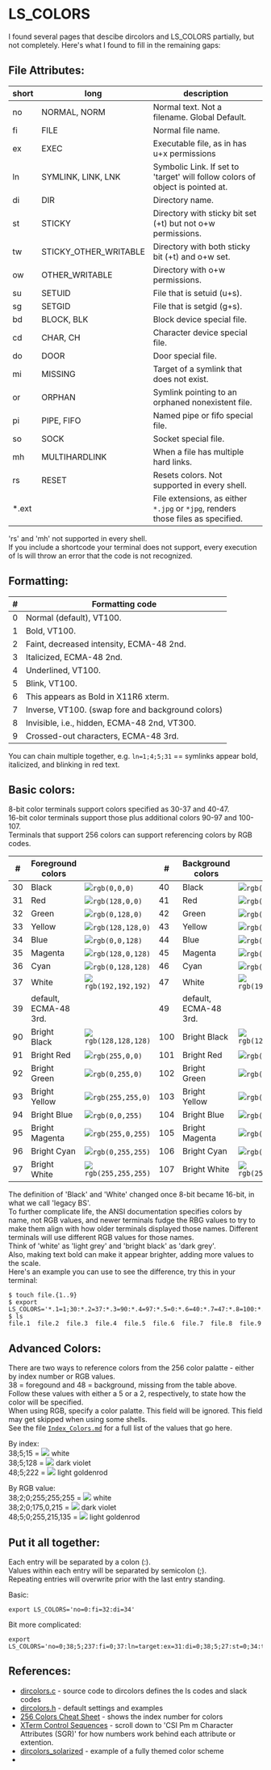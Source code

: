# LS_COLORS
I found several pages that descibe dircolors and LS_COLORS partially, but not completely. Here's what I found to fill in the remaining gaps:

## File Attributes:
| short | long  | description                     |
|-------|-------|---------------------------------|
| no | NORMAL, NORM | Normal text. Not a filename. Global Default. |
| fi | FILE | Normal file name. |
| ex | EXEC | Executable file, as in has u+x permissions |
| ln | SYMLINK, LINK, LNK | Symbolic Link. If set to 'target' will follow colors of object is pointed at. |
| di | DIR | Directory name. |
| st | STICKY | Directory with sticky bit set (+t) but not o+w permissions. |
| tw | STICKY_OTHER_WRITABLE | Directory with both sticky bit (+t) and o+w set. |
| ow | OTHER_WRITABLE | Directory with o+w permissions. |
| su | SETUID | File that is setuid (u+s). |
| sg | SETGID | File that is setgid (g+s). |
| bd | BLOCK, BLK | Block device special file. |
| cd | CHAR, CH | Character device special file. |
| do | DOOR | Door special file. |
| mi | MISSING | Target of a symlink that does not exist. | 
| or | ORPHAN | Symlink pointing to an orphaned nonexistent file. |
| pi | PIPE, FIFO | Named pipe or fifo special file. |
| so | SOCK | Socket special file. |
| mh | MULTIHARDLINK | When a file has multiple hard links. |
| rs | RESET | Resets colors. Not supported in every shell. | 
| *.ext |  | File extensions, as either `*.jpg` or `*jpg`, renders those files as specified. |

'rs' and 'mh' not supported in every shell.    
If you include a shortcode your terminal does not support, every execution of ls will throw an error that the code is not recognized.    
  
  
  
## Formatting:
| # | Formatting code |
|---|-----------------|
| 0 | Normal (default), VT100. | 
| 1 | Bold, VT100. | 
| 2 | Faint, decreased intensity, ECMA-48 2nd. | 
| 3 | Italicized, ECMA-48 2nd. | 
| 4 | Underlined, VT100. | 
| 5 | Blink, VT100. | 
| 6 | This appears as Bold in X11R6 xterm. |  
| 7 | Inverse, VT100. (swap fore and background colors) | 
| 8 | Invisible, i.e., hidden, ECMA-48 2nd, VT300. | 
| 9 | Crossed-out characters, ECMA-48 3rd. | 

You can chain multiple together, e.g. `ln=1;4;5;31` == symlinks appear bold, italicized, and blinking in red text.   
  
  
## Basic colors:
8-bit color terminals support colors specified as 30-37 and 40-47.    
16-bit color terminals support those plus additional colors 90-97 and 100-107.     
Terminals that support 256 colors can support referencing colors by RGB codes.     

| #  | Foreground colors  |       | #  | Background colors |      |
|----|--------------------|-------|----|-------------------|------|
| 30 | Black | ![](https://placehold.co/15x15/000000/000000.png)`rgb(0,0,0)` | 40 | Black | ![](https://placehold.co/15x15/000000/000000.png)`rgb(0,0,0)` | 
| 31 | Red | ![](https://placehold.co/15x15/800000/800000.png)`rgb(128,0,0)` | 41 | Red | ![](https://placehold.co/15x15/800000/800000.png)`rgb(128,0,0)` | 
| 32 | Green | ![](https://placehold.co/15x15/008000/008000.png)`rgb(0,128,0)` | 42 | Green | ![](https://placehold.co/15x15/008000/008000.png)`rgb(0,128,0)` | 
| 33 | Yellow | ![](https://placehold.co/15x15/808000/808000.png)`rgb(128,128,0)`  | 43 | Yellow | ![](https://placehold.co/15x15/808000/808000.png)`rgb(128,128,0)` | 
| 34 | Blue | ![](https://placehold.co/15x15/000080/000080.png)`rgb(0,0,128)` | 44 | Blue | ![](https://placehold.co/15x15/000080/000080.png)`rgb(0,0,128)` | 
| 35 | Magenta | ![](https://placehold.co/15x15/800080/800008.png)`rgb(128,0,128)` | 45 | Magenta | ![](https://placehold.co/15x15/800080/800008.png)`rgb(128,0,128)` | 
| 36 | Cyan | ![](https://placehold.co/15x15/008080/008080.png)`rgb(0,128,128)` | 46 | Cyan | ![](https://placehold.co/15x15/008080/008080.png)`rgb(0,128,128)` | 
| 37 | White | ![](https://placehold.co/15x15/C0C0C0/C0C0C0.png)`rgb(192,192,192)` | 47 | White | ![](https://placehold.co/15x15/C0C0C0/C0C0C0.png)`rgb(192,192,192)` | 
| 39 | default, ECMA-48 3rd. | | 49 | default, ECMA-48 3rd. | |
| 90 | Bright Black | ![](https://placehold.co/15x15/808080/808080.png)`rgb(128,128,128)` | 100 | Bright Black | ![](https://placehold.co/15x15/808080/808080.png)`rgb(128,128,128)` | 
| 91 | Bright Red | ![](https://placehold.co/15x15/FF0000/FF0000.png)`rgb(255,0,0)`  | 101 | Bright Red | ![](https://placehold.co/15x15/FF0000/FF0000.png)`rgb(255,0,0)` | 
| 92 | Bright Green | ![](https://placehold.co/15x15/00FF00/00FF00.png)`rgb(0,255,0)` | 102 | Bright Green | ![](https://placehold.co/15x15/00FF00/00FF00.png)`rgb(0,255,0)` | 
| 93 | Bright Yellow | ![](https://placehold.co/15x15/FF0000/FF0000.png)`rgb(255,255,0)` | 103 | Bright Yellow | ![](https://placehold.co/15x15/FF0000/FF0000.png)`rgb(255,255,0)` | 
| 94 | Bright Blue | ![](https://placehold.co/15x15/0000FF/0000FF.png)`rgb(0,0,255)` | 104 | Bright Blue | ![](https://placehold.co/15x15/0000FF/0000FF.png)`rgb(0,0,255)` | 
| 95 | Bright Magenta | ![](https://placehold.co/15x15/FF00FF/FF00FF.png)`rgb(255,0,255)` | 105 | Bright Magenta | ![](https://placehold.co/15x15/FF00FF/FF00FF.png)`rgb(255,0,255)` | 
| 96 | Bright Cyan | ![](https://placehold.co/15x15/00FFFF/00FFFF.png)`rgb(0,255,255)` | 106 | Bright Cyan | ![](https://placehold.co/15x15/00FFFF/00FFFF.png)`rgb(0,255,255)` | 
| 97 | Bright White | ![](https://placehold.co/15x15/FFFFFF/FFFFFF.png)`rgb(255,255,255)` | 107 | Bright White | ![](https://placehold.co/15x15/FFFFFF/FFFFFF.png)`rgb(255,255,255)` | 

The definition of 'Black' and 'White' changed once 8-bit became 16-bit, in what we call 'legacy BS'.    
To further complicate life, the ANSI documentation specifies colors by name, not RGB values, and newer terminals fudge the RBG values to try to make them align with how older terminals displayed those names. Different terminals will use different RGB values for those names.       
Think of 'white' as 'light grey' and 'bright black' as 'dark grey'.   
Also, making text bold can make it appear brighter, adding more values to the scale.    
Here's an example you can use to see the difference, try this in your terminal:   
```
$ touch file.{1..9}
$ export LS_COLORS='*.1=1;30:*.2=37:*.3=90:*.4=97:*.5=0:*.6=40:*.7=47:*.8=100:*.9=107'
$ ls
file.1  file.2  file.3  file.4  file.5  file.6  file.7  file.8  file.9
```
  

## Advanced Colors:   
There are two ways to reference colors from the 256 color palatte - either by index number or RGB values.   
38 = foregound and 48 = background, missing from the table above.   
Follow these values with either a 5 or a 2, respectively, to state how the color will be specified.   
When using RGB, specify a color palatte. This field will be ignored. This field may get skipped when using some shells.    
See the file [`Index_Colors.md`](./Index_Colors.md) for a full list of the values that go here.    

By index:   
38;5;15 = ![](https://placehold.co/15x15/ffffff/ffffff.png) white   
38;5;128 = ![](https://placehold.co/15x15/af00d7/af00d7.png) dark violet   
48;5;222 = ![](https://placehold.co/15x15/ffd787/ffd787.png) light goldenrod   

By RGB value:     
38;2;0;255;255;255 = ![](https://placehold.co/15x15/ffffff/ffffff.png) white   
38;2;0;175,0,215 = ![](https://placehold.co/15x15/af00d7/af00d7.png) dark violet   
48;5;0;255,215,135 = ![](https://placehold.co/15x15/ffd787/ffd787.png) light goldenrod   


## Put it all together:
Each entry will be separated by a colon (:).    
Values within each entry will be separated by semicolon (;).    
Repeating entries will overwrite prior with the last entry standing. 

Basic:    
```
export LS_COLORS='no=0:fi=32:di=34'
```

Bit more complicated:    
```
export LS_COLORS='no=0;38;5;237:fi=0;37:ln=target:ex=31:di=0;38;5;27:st=0;34:tw=0;34:ow=0;34:su=0;4:sg=0;4' 
```





## References:
- [dircolors.c](https://github.com/coreutils/coreutils/blob/master/src/dircolors.c) - source code to dircolors defines the ls codes and slack codes 
- [dircolors.h](https://github.com/coreutils/coreutils/blob/master/src/dircolors.hin) - default settings and examples
- [256 Colors Cheat Sheet](https://www.ditig.com/256-colors-cheat-sheet) - shows the index number for colors
- [XTerm Control Sequences](https://invisible-island.net/xterm/ctlseqs/ctlseqs.html#h3-Functions-using-CSI-_-ordered-by-the-final-character_s_) - scroll down to 'CSI Pm m  Character Attributes (SGR)' for how numbers work behind each attribute or extention.
- [dircolors_solarized](https://github.com/seebi/dircolors-solarized) - example of a fully themed color scheme
- 

